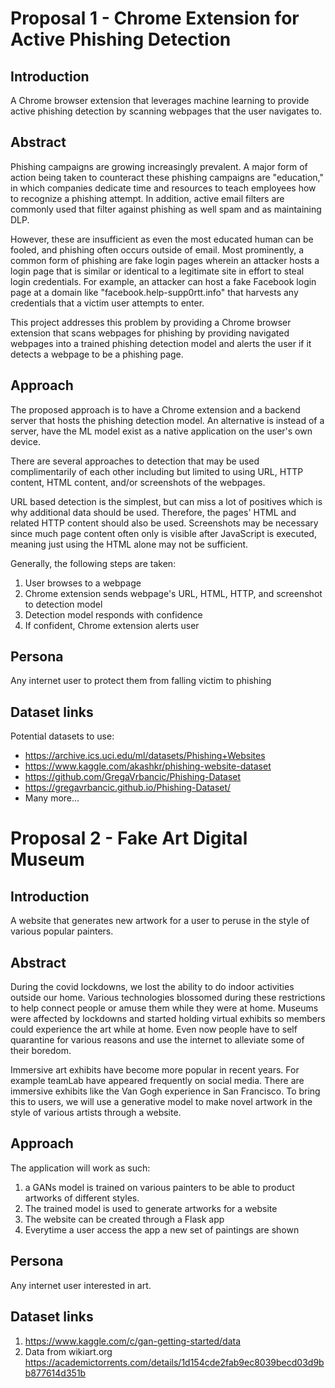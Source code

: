 # Proposal 1 - Chrome Extension for Active Phishing Detection

## Introduction

A Chrome browser extension that leverages machine learning to provide active phishing detection by scanning webpages that the user navigates to.

## Abstract

Phishing campaigns are growing increasingly prevalent. A major form of action being taken to counteract these phishing campaigns are "education," in which companies dedicate time and resources to teach employees how to recognize a phishing attempt. In addition, active email filters are commonly used that filter against phishing as well spam and as maintaining DLP.

However, these are insufficient as even the most educated human can be fooled, and phishing often occurs outside of email. Most prominently, a common form of phishing are fake login pages wherein an attacker hosts a login page that is similar or identical to a legitimate site in effort to steal login credentials. For example, an attacker can host a fake Facebook login page at a domain like "facebook.help-supp0rtt.info" that harvests any credentials that a victim user attempts to enter.

This project addresses this problem by providing a Chrome browser extension that scans webpages for phishing by providing navigated webpages into a trained phishing detection model and alerts the user if it detects a webpage to be a phishing page.

## Approach

The proposed approach is to have a Chrome extension and a backend server that hosts the phishing detection model. An alternative is instead of a server, have the ML model exist as a native application on the user's own device.

There are several approaches to detection that may be used complimentarily of each other including but limited to using URL, HTTP content, HTML content, and/or screenshots of the webpages.

URL based detection is the simplest, but can miss a lot of positives which is why additional data should be used. Therefore, the pages' HTML and related HTTP content should also be used. Screenshots may be necessary since much page content often only is visible after JavaScript is executed, meaning just using the HTML alone may not be sufficient.

Generally, the following steps are taken:
1. User browses to a webpage
2. Chrome extension sends webpage's URL, HTML, HTTP, and screenshot to detection model
3. Detection model responds with confidence
4. If confident, Chrome extension alerts user

## Persona

Any internet user to protect them from falling victim to phishing

## Dataset links

Potential datasets to use:
- https://archive.ics.uci.edu/ml/datasets/Phishing+Websites
- https://www.kaggle.com/akashkr/phishing-website-dataset
- https://github.com/GregaVrbancic/Phishing-Dataset
- https://gregavrbancic.github.io/Phishing-Dataset/
- Many more...



# Proposal 2 - Fake Art Digital Museum

## Introduction

A website that generates new artwork for a user to peruse in the style of various popular painters.

## Abstract

During the covid lockdowns, we lost the ability to do indoor activities outside our home. Various technologies blossomed during these restrictions to help connect people or amuse them while they were at home. Museums were affected by lockdowns and started holding virtual exhibits so members could experience the art while at home. Even now people have to self quarantine for various reasons and use the internet to alleviate some of their boredom.

Immersive art exhibits have become more popular in recent years. For example teamLab have appeared frequently on social media. There are immersive exhibits like the Van Gogh experience in San Francisco. To bring this to users, we will use a generative model to make novel artwork in the style of various artists through a website.

## Approach
The application will work as such:
1. a GANs model is trained on various painters to be able to product artworks of different styles.
2. The trained model is used to generate artworks for a website
3. The website can be created through a Flask app
4. Everytime a user access the app a new set of paintings are shown


## Persona

Any internet user interested in art.

## Dataset links
1. https://www.kaggle.com/c/gan-getting-started/data
2. Data from wikiart.org https://academictorrents.com/details/1d154cde2fab9ec8039becd03d9bb877614d351b
